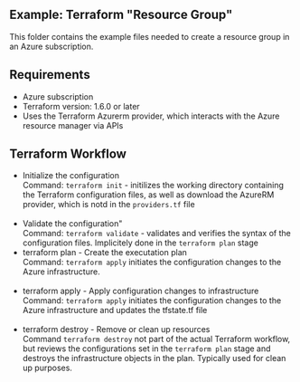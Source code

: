 ## Example: Terraform "Resource Group"

<p>This folder contains the example files needed to create a resource group in an Azure subscription.

## Requirements
<ul>
    <li>Azure subscription</li>
    <li>Terraform version: 1.6.0 or later</li>
    <li>Uses the Terraform Azurerm provider, which interacts with the Azure resource manager via APIs</li>
</ul>

## Terraform Workflow
* Initialize the configuration<br />Command: ```terraform init``` - initilizes the working directory containing the Terraform configuration files, as well as download the AzureRM provider, which is notd in the ```providers.tf``` file<br /><br />
* Validate the configuration"<br />Command: ```terraform validate``` - validates and verifies the syntax of the configuration files.  Implicitely done in the ```terraform plan``` stage
* terraform plan - Create the executation plan<br />Command: ```terraform apply``` initiates the configuration changes to the Azure infrastructure.<br /><br />
* terraform apply - Apply configuration changes to infrastructure<br />Command: ```terraform apply``` initiates the configuration changes to the Azure infrastructure and updates the tfstate.tf file<br /><br />
* terraform destroy - Remove or clean up resources<br />Command ```terraform destroy``` not part of the actual Terraform workflow, but reviews the configurations set in the ```terraform plan``` stage and destroys the infrastructure objects in the plan.  Typically used for clean up purposes.
